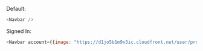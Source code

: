 Default:
```js
<Navbar />
```

Signed In:
```js
<Navbar account={{image: "https://d1jo5b1m9v3ic.cloudfront.net/user/profile/u298960fd1fabaada9837b2feec5d27bc0dee1eb-small.jpg"}} />
```